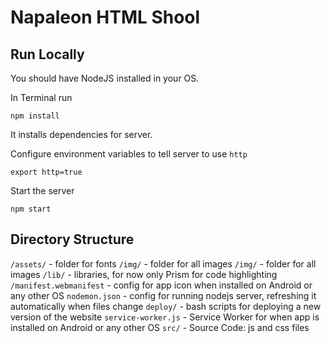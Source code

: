 # Napaleon HTML Shool

## Run Locally
You should have NodeJS installed in your OS.

In Terminal run 
```
npm install
```

It installs dependencies for server.

Configure environment variables to tell server to use `http`
```
export http=true
```

Start the server
```
npm start
```

## Directory Structure
`/assets/` - folder for fonts
`/img/` - folder for all images
`/img/` - folder for all images
`/lib/` - libraries, for now only Prism for code highlighting
`/manifest.webmanifest` - config for app icon when installed on Android or any other OS
`nodemon.json` - config for running nodejs server, refreshing it automatically when files change
`deploy/` - bash scripts for deploying a new version of the website
`service-worker.js` - Service Worker for when app is installed on Android or any other OS
`src/` - Source Code: js and css files
